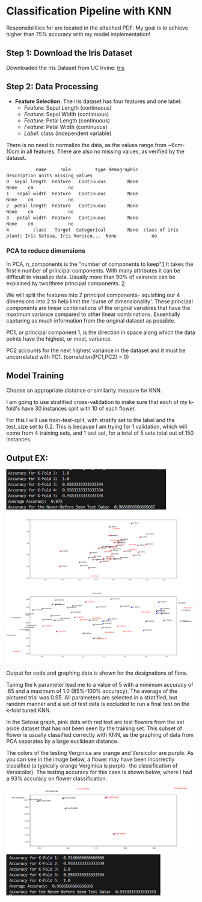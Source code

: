 # Classification Pipeline with KNN

Responsibilities for are located in the attached PDF. My goal is to achieve higher than 75% accuracy with my model implementation!

## Step 1: Download the Iris Dataset
Downloaded the Iris Dataset from UC Irvine: [Iris](https://archive.ics.uci.edu/dataset/53/iris)

## Step 2: Data Processing

- **Feature Selection**: The Iris dataset has four features and one label. 
    - *Feature*: Sepal Length (continuous)
    - *Feature*: Sepal Width (continuous)
    - *Feature*: Petal Length (continuous)
    - *Feature*: Petal Width (continuous)
    - *Label*: class (independent variable)

There is no need to normalize the data, as the values range from ~6cm-10cm in all features. There are also no missing values, as verified by the dataset. 

```
           name     role         type demographic                                        description units missing_values
0  sepal length  Feature   Continuous        None                                               None    cm             no
1   sepal width  Feature   Continuous        None                                               None    cm             no
2  petal length  Feature   Continuous        None                                               None    cm             no
3   petal width  Feature   Continuous        None                                               None    cm             no
4         class   Target  Categorical        None  class of iris plant: Iris Setosa, Iris Versico...  None             no
```

### PCA to reduce dimensions
In PCA, n_components is the "number of components to keep".[1](https://scikit-learn.org/stable/modules/generated/sklearn.decomposition.PCA.html) It takes the first n number of principal components. With many attributes it can be difficult to visualize data. Usually more than 90% of vairance can be explained by two/three principal components. [2](https://www.geeksforgeeks.org/implementing-pca-in-python-with-scikit-learn/)

We will split the features into 2 principal components- squishing our 4 dimensions into 2 to help limit the 'curse of dimensionality'. These principal components are linear combinations of the original variables that have the maximum variance compared to other linear combinations. Essentially capturing as much information from the original dataset as possible. 

PC1, or principal component 1, is the direction in space along which the data points have the highest, or most, variance. 

PC2 accounts for the next highest variance in the dataset and it must be uncorrelated with PC1. (correlation(PC1,PC2) = 0)

## Model Training 
Choose an appropriate distance or similarity measure for KNN.

I am going to use stratified cross-validation to make sure that each of my k-fold's have 30 instances split with 10 of each flower.

For this I will use train-test-split, with stratify set to the label and the test_size set to 0.2. This is because I am trying for 1 validation, which will come from 4 training sets, and 1 test set, for a total of 5 sets total out of 150 instances.

## Output EX:
![Output](Output_example_KNN.PNG)
![Setosa](Iris_setosa.PNG)
![V](Verginica_Versicolor.PNG)

Output for code and graphing data is shown for the designations of flora. 

Tuning the k parameter lead me to a value of 5 with a minimum accuracy of .85 and a maximum of 1.0 (85%-100% accuracy). The average of the pictured trial was 0.95. All parameters are selected in a stratified, but random manner and a set of test data is excluded to run a final test on the k-fold tuned KNN. 

In the Setosa graph, pink dots with red text are test flowers from the set aside dataset that has not been seen by the training set. This subset of flower is usually classified correctly with KNN, as the graphing of data from PCA separates by a large euclidean distance. 

The colors of the testing Verginica are orange and Versicolor are purple. As you can see in the image below, a flower may have been incorrectly classified (a typically orange Verginica is purple- the classification of Versicolor). The testing accuracy for this case is shown below, where I had a 93% accuracy on flower classification.

![Verginica_Incorrect](Verginica_Incorrect.PNG)
![Verginica_Incorrect_Ouput](Incorrect_acc.PNG)
